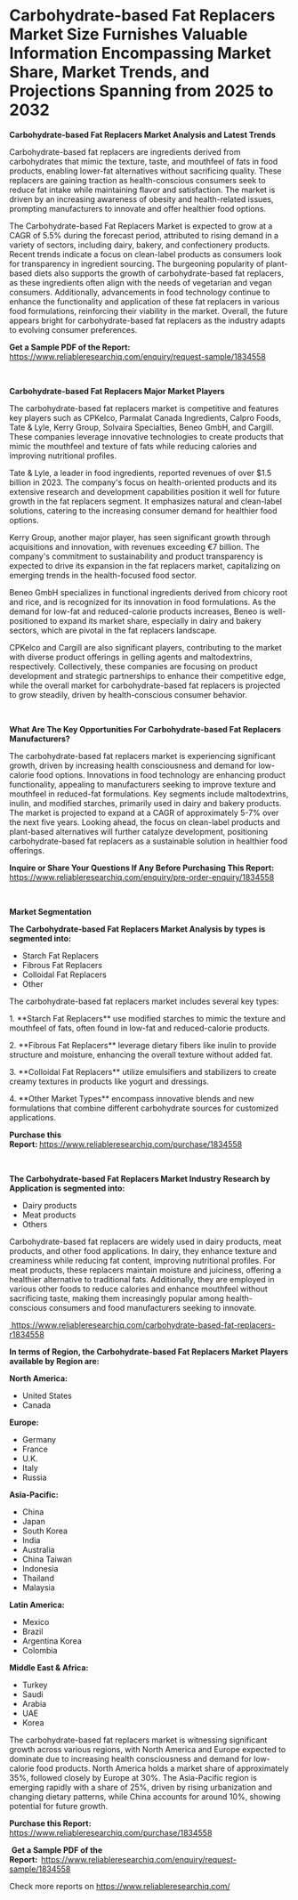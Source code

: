 <p><h1>Carbohydrate-based Fat Replacers Market Size Furnishes Valuable Information Encompassing Market Share, Market Trends, and Projections Spanning from 2025 to 2032</h1></p><p><strong>Carbohydrate-based Fat Replacers Market Analysis and Latest Trends</strong></p>
<p><p>Carbohydrate-based fat replacers are ingredients derived from carbohydrates that mimic the texture, taste, and mouthfeel of fats in food products, enabling lower-fat alternatives without sacrificing quality. These replacers are gaining traction as health-conscious consumers seek to reduce fat intake while maintaining flavor and satisfaction. The market is driven by an increasing awareness of obesity and health-related issues, prompting manufacturers to innovate and offer healthier food options.</p><p>The Carbohydrate-based Fat Replacers Market is expected to grow at a CAGR of 5.5% during the forecast period, attributed to rising demand in a variety of sectors, including dairy, bakery, and confectionery products. Recent trends indicate a focus on clean-label products as consumers look for transparency in ingredient sourcing. The burgeoning popularity of plant-based diets also supports the growth of carbohydrate-based fat replacers, as these ingredients often align with the needs of vegetarian and vegan consumers. Additionally, advancements in food technology continue to enhance the functionality and application of these fat replacers in various food formulations, reinforcing their viability in the market. Overall, the future appears bright for carbohydrate-based fat replacers as the industry adapts to evolving consumer preferences.</p></p>
<p><strong>Get a Sample PDF of the Report:&nbsp;</strong> <a href="https://www.reliableresearchiq.com/enquiry/request-sample/1834558?utm_campaign=3058&utm_medium=2&utm_source=Github&utm_content=ia&utm_term=07042025&utm_id=carbohydrate-based-fat-replacers">https://www.reliableresearchiq.com/enquiry/request-sample/1834558</a></p>
<p>&nbsp;</p>
<p><strong>Carbohydrate-based Fat Replacers Major Market Players</strong></p>
<p><p>The carbohydrate-based fat replacers market is competitive and features key players such as CPKelco, Parmalat Canada Ingredients, Calpro Foods, Tate & Lyle, Kerry Group, Solvaira Specialties, Beneo GmbH, and Cargill. These companies leverage innovative technologies to create products that mimic the mouthfeel and texture of fats while reducing calories and improving nutritional profiles.</p><p>Tate & Lyle, a leader in food ingredients, reported revenues of over $1.5 billion in 2023. The company's focus on health-oriented products and its extensive research and development capabilities position it well for future growth in the fat replacers segment. It emphasizes natural and clean-label solutions, catering to the increasing consumer demand for healthier food options.</p><p>Kerry Group, another major player, has seen significant growth through acquisitions and innovation, with revenues exceeding €7 billion. The company's commitment to sustainability and product transparency is expected to drive its expansion in the fat replacers market, capitalizing on emerging trends in the health-focused food sector.</p><p>Beneo GmbH specializes in functional ingredients derived from chicory root and rice, and is recognized for its innovation in food formulations. As the demand for low-fat and reduced-calorie products increases, Beneo is well-positioned to expand its market share, especially in dairy and bakery sectors, which are pivotal in the fat replacers landscape.</p><p>CPKelco and Cargill are also significant players, contributing to the market with diverse product offerings in gelling agents and maltodextrins, respectively. Collectively, these companies are focusing on product development and strategic partnerships to enhance their competitive edge, while the overall market for carbohydrate-based fat replacers is projected to grow steadily, driven by health-conscious consumer behavior.</p></p>
<p>&nbsp;</p>
<p><strong>What Are The Key Opportunities For Carbohydrate-based Fat Replacers Manufacturers?</strong></p>
<p><p>The carbohydrate-based fat replacers market is experiencing significant growth, driven by increasing health consciousness and demand for low-calorie food options. Innovations in food technology are enhancing product functionality, appealing to manufacturers seeking to improve texture and mouthfeel in reduced-fat formulations. Key segments include maltodextrins, inulin, and modified starches, primarily used in dairy and bakery products. The market is projected to expand at a CAGR of approximately 5-7% over the next five years. Looking ahead, the focus on clean-label products and plant-based alternatives will further catalyze development, positioning carbohydrate-based fat replacers as a sustainable solution in healthier food offerings.</p></p>
<p><strong>Inquire or Share Your Questions If Any Before Purchasing This Report:</strong> <a href="https://www.reliableresearchiq.com/enquiry/pre-order-enquiry/1834558?utm_campaign=3058&utm_medium=2&utm_source=Github&utm_content=ia&utm_term=07042025&utm_id=carbohydrate-based-fat-replacers">https://www.reliableresearchiq.com/enquiry/pre-order-enquiry/1834558</a></p>
<p>&nbsp;</p>
<p><strong>Market Segmentation</strong></p>
<p><strong>The Carbohydrate-based Fat Replacers Market Analysis by types is segmented into:</strong></p>
<p><ul><li>Starch Fat Replacers</li><li>Fibrous Fat Replacers</li><li>Colloidal Fat Replacers</li><li>Other</li></ul></p>
<p><p>The carbohydrate-based fat replacers market includes several key types: </p><p>1. **Starch Fat Replacers** use modified starches to mimic the texture and mouthfeel of fats, often found in low-fat and reduced-calorie products.</p><p>2. **Fibrous Fat Replacers** leverage dietary fibers like inulin to provide structure and moisture, enhancing the overall texture without added fat.</p><p>3. **Colloidal Fat Replacers** utilize emulsifiers and stabilizers to create creamy textures in products like yogurt and dressings.</p><p>4. **Other Market Types** encompass innovative blends and new formulations that combine different carbohydrate sources for customized applications.</p></p>
<p><strong>Purchase this Report:&nbsp;</strong><a href="https://www.reliableresearchiq.com/purchase/1834558?utm_campaign=3058&utm_medium=2&utm_source=Github&utm_content=ia&utm_term=07042025&utm_id=carbohydrate-based-fat-replacers">https://www.reliableresearchiq.com/purchase/1834558</a></p>
<p>&nbsp;</p>
<p><strong>The Carbohydrate-based Fat Replacers Market Industry Research by Application is segmented into:</strong></p>
<p><ul><li>Dairy products</li><li>Meat products</li><li>Others</li></ul></p>
<p><p>Carbohydrate-based fat replacers are widely used in dairy products, meat products, and other food applications. In dairy, they enhance texture and creaminess while reducing fat content, improving nutritional profiles. For meat products, these replacers maintain moisture and juiciness, offering a healthier alternative to traditional fats. Additionally, they are employed in various other foods to reduce calories and enhance mouthfeel without sacrificing taste, making them increasingly popular among health-conscious consumers and food manufacturers seeking to innovate.</p></p>
<p><a href="https://www.reliableresearchiq.com/carbohydrate-based-fat-replacers-r1834558?utm_campaign=3058&utm_medium=2&utm_source=Github&utm_content=ia&utm_term=07042025&utm_id=carbohydrate-based-fat-replacers">&nbsp;https://www.reliableresearchiq.com/carbohydrate-based-fat-replacers-r1834558</a></p>
<p><strong>In terms of Region, the Carbohydrate-based Fat Replacers Market Players available by Region are:</strong></p>
<p>
    <p> <strong> North America: </strong>
        <ul>
            <li>United States</li>
            <li>Canada</li>
        </ul>
        </p> 
    <p> <strong> Europe: </strong>
        <ul>
            <li>Germany</li>
            <li>France</li>
            <li>U.K.</li>
            <li>Italy</li>
            <li>Russia</li>
        </ul>
        </p> 
    <p> <strong> Asia-Pacific: </strong>
        <ul>
            <li>China</li>
            <li>Japan</li>
            <li>South Korea</li>
            <li>India</li>
            <li>Australia</li>
            <li>China Taiwan</li>
            <li>Indonesia</li>
            <li>Thailand</li>
            <li>Malaysia</li>
        </ul>
        </p> 
    <p> <strong> Latin America: </strong>
        <ul>
            <li>Mexico</li>
            <li>Brazil</li>
            <li>Argentina Korea</li>
            <li>Colombia</li>
        </ul>
        </p> 
    <p> <strong> Middle East & Africa: </strong>
        <ul>
            <li>Turkey</li>
            <li>Saudi</li>
            <li>Arabia</li>
            <li>UAE</li>
            <li>Korea</li>
        </ul>
    </p>
    </p>
<p><p>The carbohydrate-based fat replacers market is witnessing significant growth across various regions, with North America and Europe expected to dominate due to increasing health consciousness and demand for low-calorie food products. North America holds a market share of approximately 35%, followed closely by Europe at 30%. The Asia-Pacific region is emerging rapidly with a share of 25%, driven by rising urbanization and changing dietary patterns, while China accounts for around 10%, showing potential for future growth.</p></p>
<p><strong>Purchase this Report: </strong><a href="https://www.reliableresearchiq.com/purchase/1834558?utm_campaign=3058&utm_medium=2&utm_source=Github&utm_content=ia&utm_term=07042025&utm_id=carbohydrate-based-fat-replacers">https://www.reliableresearchiq.com/purchase/1834558</a></p>
<p>&nbsp;<strong>Get a Sample PDF of the Report:&nbsp;&nbsp;</strong><a href="https://www.reliableresearchiq.com/enquiry/request-sample/1834558?utm_campaign=3058&utm_medium=2&utm_source=Github&utm_content=ia&utm_term=07042025&utm_id=carbohydrate-based-fat-replacers">https://www.reliableresearchiq.com/enquiry/request-sample/1834558</a></p>
<p><strong></strong></p>
<p>Check more reports on <a href="https://www.reliableresearchiq.com/?utm_campaign=3058&utm_medium=2&utm_source=Github&utm_content=ia&utm_term=07042025&utm_id=carbohydrate-based-fat-replacers">https://www.reliableresearchiq.com/</a></p>
